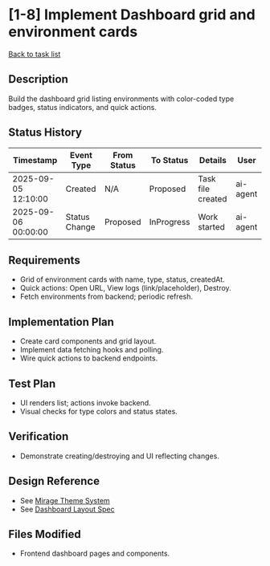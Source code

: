 # [1-8] Implement Dashboard grid and environment cards

[Back to task list](../tasks.md)

## Description
Build the dashboard grid listing environments with color-coded type badges, status indicators, and quick actions.

## Status History
| Timestamp | Event Type | From Status | To Status | Details | User |
|-----------|------------|-------------|-----------|---------|------|
| 2025-09-05 12:10:00 | Created | N/A | Proposed | Task file created | ai-agent |
| 2025-09-06 00:00:00 | Status Change | Proposed | InProgress | Work started | ai-agent |

## Requirements
- Grid of environment cards with name, type, status, createdAt.
- Quick actions: Open URL, View logs (link/placeholder), Destroy.
- Fetch environments from backend; periodic refresh.

## Implementation Plan
- Create card components and grid layout.
- Implement data fetching hooks and polling.
- Wire quick actions to backend endpoints.

## Test Plan
- UI renders list; actions invoke backend.
- Visual checks for type colors and status states.

## Verification
- Demonstrate creating/destroying and UI reflecting changes.

## Design Reference
- See [Mirage Theme System](../../design/mirage-theme.md)
- See [Dashboard Layout Spec](../../design/dashboard-layout.md)

## Files Modified
- Frontend dashboard pages and components.
